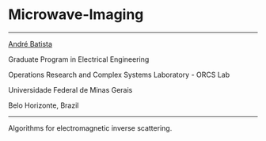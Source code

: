 # Microwave-Imaging

***

[André Batista](mailto:andre-costa@ufmg.br)

Graduate Program in Electrical Engineering

Operations Research and Complex Systems Laboratory - ORCS Lab  

Universidade Federal de Minas Gerais  

Belo Horizonte, Brazil

***

Algorithms for electromagnetic inverse scattering.

